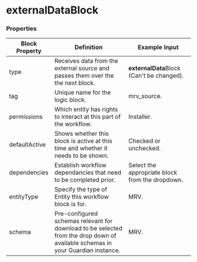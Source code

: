 # externalDataBlock

### Properties

| Block Property | Definition                                                                                                                     | Example Input                                   |
| -------------- | ------------------------------------------------------------------------------------------------------------------------------ | ----------------------------------------------- |
| type           | Receives data from the external source and passes them over the the next block.                                                | **externalData**Block (Can't be changed).       |
| tag            | Unique name for the logic block.                                                                                               | mrv\_source.                                    |
| permissions    | Which entity has rights to interact at this part of the workflow.                                                              | Installer.                                      |
| defaultActive  | Shows whether this block is active at this time and whether it needs to be shown.                                              | Checked or unchecked.                           |
| dependencies   | Establish workflow dependancies that need to be completed prior.                                                               | Select the appropriate block from the dropdown. |
| entityType     | Specify the type of Entity this workflow block is for.                                                                         | MRV.                                            |
| schema         | Pre-configured schemas relevant for download to be selected from the drop down of available schemas in your Guardian instance. | MRV.                                            |

